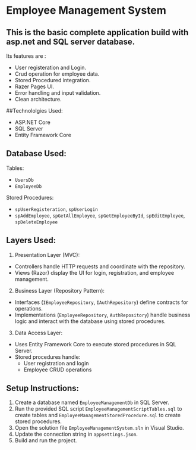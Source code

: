 #  Employee Management System

## This is the basic complete application build with asp.net and SQL server database.
Its features are :
- User registeration and Login.
- Crud operation for employee data.
- Stored Procedured integration.
- Razer Pages UI.
- Error handling and input validation.
- Clean architecture.

##Technololgies Used:
- ASP.NET Core
- SQL Server
- Entity Framework Core

## Database Used:
Tables:
- `UsersDb`
- `EmployeeDb`

Stored Procedures:
- `spUserRegisteration`, `spUserLogin`
- `spAddEmployee`, `spGetAllEmployee`, `spGetEmployeeById`, `spEditEmployee`, `spDeleteEmployee`

## Layers Used:

1. Presentation Layer (MVC):
- Controllers handle HTTP requests and coordinate with the repository.
- Views (Razor) display the UI for login, registration, and employee management.

2. Business Layer (Repository Pattern):
- Interfaces (`IEmployeeRepository`, `IAuthRepository`) define contracts for operations.
- Implementations (`EmployeeRepository`, `AuthRepository`) handle business logic and interact with the database using stored procedures.

3. Data Access Layer:
- Uses Entity Framework Core to execute stored procedures in SQL Server.
- Stored procedures handle:
    - User registration and login 
    - Employee CRUD operations
    
## Setup Instructions:
1. Create a database named `EmployeeManagementDb` in SQL Server.
2. Run the provided SQL script `EmployeeManagementScriptTables.sql` to create tables and  `EmployeeManagementStoredProcedure.sql` to create stored procedures.
3. Open the solution file `EmployeeManagementSystem.sln` in Visual Studio.
4. Update the connection string in `appsettings.json`.
5. Build and run the project.
